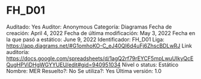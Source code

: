 # FH_D01

Auditado: Yes
Auditor: Anonymous
Categoría: Diagramas
Fecha de creación: April 4, 2022
Fecha de última modificación: May 3, 2022
Fecha en la que pasó a estático: June 9, 2022
Identificador: FH_D01
Liga: https://app.diagrams.net/#G1omhoKO-C_eJ40QI6d4uFj6ZhscBDLwRJ
Link auditoría: https://docs.google.com/spreadsheets/d/1agQ2rf79rEYCF5mpLwuUIkyQcEQugHPViDHgWGYYUEU/edit#gid=940951034
Nivel o status: Estático
Nombre: MER
Resuelto?: No
Se utiliza?: Yes
Última versión: 1.0